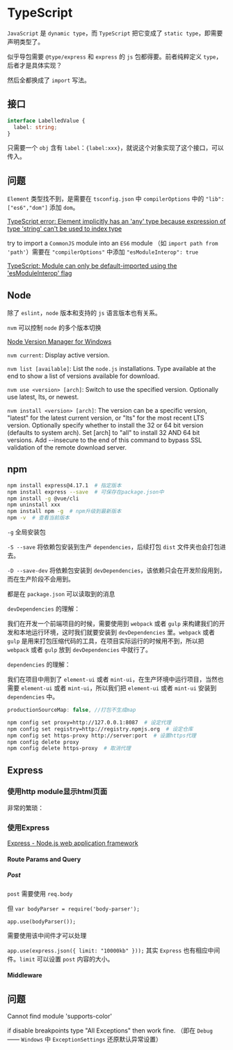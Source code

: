 # TypeScript

`JavaScript` 是 `dynamic type`，而 `TypeScript` 把它变成了 `static type`，即需要声明类型了。

似乎导包需要 `@type/express` 和 `express` 的 `js` 包都得要。前者纯粹定义 `type`，后者才是具体实现？

然后全都换成了 `import` 写法。

## 接口

```typescript
interface LabelledValue {
  label: string;
}
```

只需要一个 `obj` 含有 `label`：`{label:xxx}`，就说这个对象实现了这个接口，可以传入。

## 问题

`Element` 类型找不到，是需要在 `tsconfig.json` 中 `compilerOptions` 中的 `"lib": ["es6","dom"]` 添加 `dom`。

[TypeScript error: Element implicitly has an 'any' type because expression of type 'string' can't be used to index type](https://github.com/DefinitelyTyped/DefinitelyTyped/issues/52383)

try to import a `CommonJS` module into an `ES6` module （如 `import path from 'path'`）需要在 `"compilerOptions"` 中添加 `"esModuleInterop": true`

[TypeScript: Module can only be default-imported using the 'esModuleInterop' flag](https://bobbyhadz.com/blog/typescript-module-can-only-be-default-imported-esmoduleinterop)

## Node

除了 `eslint`，`node` 版本和支持的 `js` 语言版本也有关系。

`nvm` 可以控制 `node` 的多个版本切换

[Node Version Manager for Windows](https://github.com/coreybutler/nvm-windows)

`nvm current`: Display active version.

`nvm list [available]`: List the `node.js` installations. Type available at the end to show a list of versions available for download.

`nvm use <version> [arch]`: Switch to use the specified version. Optionally use latest, lts, or newest.

`nvm install <version> [arch]`: The version can be a specific version, "latest" for the latest current version, or "lts" for the most recent LTS version. Optionally specify whether to install the 32 or 64 bit version (defaults to system arch). Set [arch] to "all" to install 32 AND 64 bit versions. Add --insecure to the end of this command to bypass SSL validation of the remote download server.

## npm

```bash
npm install express@4.17.1  # 指定版本
npm install express --save  # 可保存在package.json中
npm install -g @vue/cli
npm uninstall xxx
npm install npm -g  # npm升级到最新版本
npm -v  # 查看当前版本
```

`-g` 全局安装包

`-S --save` 将依赖包安装到生产 `dependencies`，后续打包 `dist` 文件夹也会打包进去。

`-D --save-dev` 将依赖包安装到 `devDependencies`，该依赖只会在开发阶段用到，而在生产阶段不会用到。

都是在 `package.json` 可以读取到的消息

`devDependencies` 的理解：

我们在开发一个前端项目的时候，需要使用到 `webpack` 或者 `gulp` 来构建我们的开发和本地运行环境，这时我们就要安装到 `devDependencies` 里。`webpack` 或者 `gulp` 是用来打包压缩代码的工具，在项目实际运行的时候用不到，所以把 `webpack` 或者 `gulp` 放到 `devDependencies` 中就行了。

`dependencies` 的理解：

我们在项目中用到了 `element-ui` 或者 `mint-ui`，在生产环境中运行项目，当然也需要 `element-ui` 或者 `mint-ui`，所以我们把 `element-ui` 或者 `mint-ui` 安装到 `dependencies` 中。

```javascript
productionSourceMap: false, //打包不生成map
```

```bash
npm config set proxy=http://127.0.0.1:8087  # 设定代理
npm config set registry=http://registry.npmjs.org  # 设定仓库
npm config set https-proxy http://server:port  # 设置https代理
npm config delete proxy
npm config delete https-proxy  # 取消代理
```

## Express

### 使用http module显示html页面

非常的繁琐：

### 使用Express

[Express - Node.js web application framework](http://expressjs.com/)

#### Route Params and Query

##### Post

`post` 需要使用 `req.body`

但 `var bodyParser = require('body-parser');`

`app.use(bodyParser());`

需要使用该中间件才可以处理

`app.use(express.json({ limit: "10000kb" }));` 其实 `Express` 也有相应中间件。`limit` 可以设置 `post` 内容的大小。

#### Middleware

## 问题

Cannot find module 'supports-color'

if disable breakpoints type "All Exceptions" then work fine. （即在 `Debug` —— `Windows` 中 `ExceptionSettings` 还原默认异常设置）

